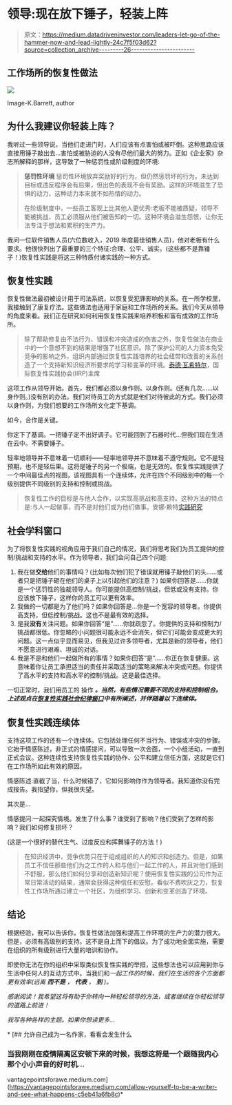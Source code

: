 # 领导:现在放下锤子，轻装上阵

> 原文：<https://medium.datadriveninvestor.com/leaders-let-go-of-the-hammer-now-and-lead-lightly-24c7f5f03d62?source=collection_archive---------26----------------------->

## 工作场所的恢复性做法

![](img/58bdfa7bd13ce67c2e5d78b3ed9ed94a.png)

Image-K.Barrett, author

## 为什么我建议你轻装上阵？

我听过一些领导说，当他们走进门时，人们应该有点害怕或被吓倒。这种思路应该直接用锤子敲出去…害怕或被胁迫的人没有尽他们最大的努力。正如《企业家》杂志所解释的那样，这导致了一种惩罚性或阶级制度的环境:

> **惩罚性环境**
> 惩罚性环境放弃奖励好的行为，但仍然惩罚坏的行为。未达到目标或违反程序会有后果，但出色的表现不会有奖励。这样的环境滋生了恐惧的动力，这种动力本来就不如热情的动力。
> 
> 在阶级制度中，一些员工客观上比其他人更优秀:老板不能被质疑，领导不能被挑战，员工必须服从他们被告知的一切。这种环境会滋生怨恨，让你无法专注于想法和累积的生产力。

我问一位软件销售人员(六位数收入，2019 年度最佳销售人员)，他对老板有什么要求。他很快列出了最重要的三个特征:合理、公平、诚实。(这些都不是靠锤子！)恢复性实践是将这三种特质付诸实践的一种方式。

## 恢复性实践

恢复性做法最初被设计用于司法系统，以恢复受犯罪影响的关系。在一所学校里，我接触到了康复疗法。这些做法也适用于家庭和工作场所的关系。我们今天从领导的角度来看。我们正在研究如何利用恢复性实践来培养积极和富有成效的工作场所。

> 除了帮助修复由不法行为、错误和冲突造成的伤害之外，恢复性做法在商业中的一个意想不到的结果是增强了社区意识。除了保护公司的人力资本免受竞争的影响之外，组织内部通过恢复性实践培养的社会纽带和改善的关系创造了一个支持新知识经济所要求的学习和变革的环境。[泰德·瓦希特尔](https://www.iirp.edu/news/restorative-practices-in-business-building-a-community-for-learning-and-change-within-organizations)，国际恢复性实践协会(IIRP)主席

这项工作从领导开始。首先，我们都必须以身作则。以身作则。(还有几次……以身作则。)没有别的办法。我们对待员工的方式就是他们对待彼此的方式。我们必须以身作则，为我们想要的工作场所文化定下基调。

如今，合作是关键。

你定下了基调。一把锤子定不出好调子。它可能回到了石器时代…但我们现在生活在云中。不需要锤子。

轻率地领导并不意味着一切顺利——轻率地领导并不意味着不遵守规则。它不是轻预期，也不是轻后果。这将是锤子的另一个极端，也是无效的。恢复性实践提供了一个中间最佳点的视图，该视图具有一个连续体，允许在四个不同级别中的每一个级别提供不同级别的支持和控制或挑战。

> 恢复性工作的目标是与他人合作，以实现高挑战和高支持。这种方法的特点是:与人一起做事，而不是对他们或为他们做事。安娜·赖特[实践研究](https://practice-supervisors.rip.org.uk/wp-content/uploads/2019/11/Social-discipline-window.pdf)

## 社会学科窗口

为了将恢复性实践的视角应用于我们自己的情况，我们将思考我们为员工提供的控制/挑战和支持的水平。作为领导者，我们会问自己四个问题:

1.  我在做**交给**他们的事情吗？(比如每次他们犯了错误就用锤子敲他们的头……或者只是把锤子砸在他们的桌子上以引起他们的注意？)
    如果你回答是……你就是一个惩罚性的独裁领导人。你可能提供高控制/挑战，但低或没有支持。你应该放下锤子，这样你的员工可以更有效率。
2.  我做的一切都是为了他们吗？如果你回答是…你是一个宽容的领导者。你提供高支持，但低控制/挑战。这也不是最有效的选择。
3.  是我**没有**关注问题。如果你回答“是”……你就疏忽了。你提供的支持和控制力/挑战都很低。你忽略的小问题很可能永远不会消失，但它们可能会变成更大的问题。这一点似乎显而易见，但我见过许多领导者，尤其是新的领导者，他们不愿意进行艰难、坦诚的对话。
4.  我是不是和他们一起做所有的事情？如果你回答“是”……你正在恢复健康。这意味着你让员工承担适当的责任并采取适当的策略来解决冲突或问题。你提供了高水平的支持和高水平的控制/挑战。这是最佳选择。

一切正常时，我们用员工的 操作 ***。当然，有些情况需要不同的支持和控制组合。上述观点在[恢复性实践社会纪律窗口](https://www.iirp.edu/news/restorative-practices-in-business-building-a-community-for-learning-and-change-within-organizations)中有所阐述，并伴随着以下连续体。***

## 恢复性实践连续体

支持这项工作的还有一个连续体。它包括处理任何不当行为、错误或冲突的步骤。它始于情感陈述，非正式的情感提问，可以导致一次会面，一个小组活动，一直到正式会议。这种连续性支持恢复性实践的协作、公平和建立信任方面，这就是它们在工作场所如此有效的原因。

情感陈述:直截了当，什么时候错了，它如何影响你作为领导者。我知道你没有完成报告。我指望你，但我很失望。

其次是…

情感提问:一起探究情境。发生了什么事？谁受到了影响？他们受到了怎样的影响？我们如何修复损坏？

(这是一个很好的替代生气、过度反应和挥舞锤子的方法！)

> 在知识经济中，竞争优势只在于组成组织的人的知识和创造力。但是，如果员工不信任那些他们为之工作的人和与他们一起工作的人，并且对他们感到不舒服，那么他们如何分享和创造新知识呢？使用恢复性实践的公司作为正常日常活动的结果，通常会获得这种信任和安慰。看似不费吹灰之力，恢复性工作场所通过建立一个社区，为组织学习、创新和变革创造了环境。

## 结论

根据经验，我可以告诉你，恢复性做法加强和提高工作环境的生产力的潜力很大。但是，必须有高级别的支持。这不是自上而下的倡议。为了成功地全面实施，需要在组织的所有级别进行大量的培训和协作。

即使你无法在你的组织中采取类似恢复性实践的举措，这些想法也可以应用到你与生活中任何人的互动方式中。当我们和*一起工作的时候，我们在生活的各个方面都更有效率(远离 ***而不是*** ， ***代表*** ， ***到*** )。*

*感谢阅读！我希望这将有助于你转向一种轻松领导的方法，或者继续在你轻松领导的道路上前进！*

*我写各种各样的主题。如果你想读更多…*

*[](https://vantagepointsforawe.medium.com/allow-yourself-to-be-a-writer-and-see-what-happens-c5eb41a6fb8c) [## 允许自己成为一名作家，看看会发生什么

### 当我刚刚在疫情隔离区安顿下来的时候，我想这将是一个跟随我内心那个小小声音的好时机…

vantagepointsforawe.medium.com](https://vantagepointsforawe.medium.com/allow-yourself-to-be-a-writer-and-see-what-happens-c5eb41a6fb8c)*